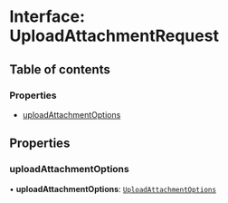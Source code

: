 # Interface: UploadAttachmentRequest

## Table of contents

### Properties

- [uploadAttachmentOptions](UploadAttachmentRequest.md#uploadattachmentoptions)

## Properties

### uploadAttachmentOptions

• **uploadAttachmentOptions**: [`UploadAttachmentOptions`](UploadAttachmentOptions.md)
